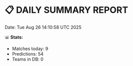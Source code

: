📋 DAILY SUMMARY REPORT
======================
Date: Tue Aug 26 14:10:58 UTC 2025

📊 **Stats:**
- Matches today: 9
- Predictions: 54
- Teams in DB: 0
